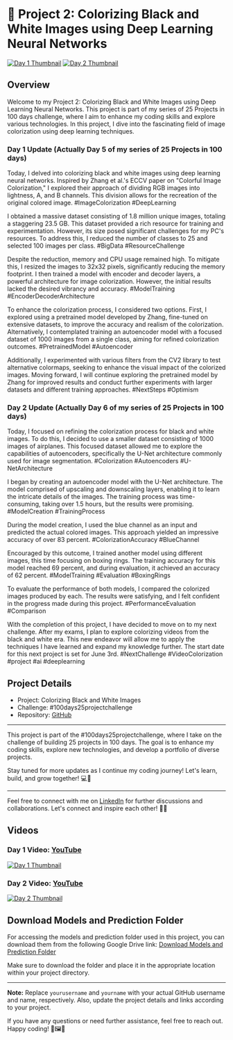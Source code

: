 # 🚀 Project 2: Colorizing Black and White Images using Deep Learning Neural Networks

[![Day 1 Thumbnail](https://img.youtube.com/vi/KVTszH6hk38/0.jpg)](https://youtu.be/KVTszH6hk38) [![Day 2 Thumbnail](https://img.youtube.com/vi/aiKEwLzLf1w/0.jpg)](https://youtu.be/aiKEwLzLf1w)

## Overview

Welcome to my Project 2: Colorizing Black and White Images using Deep Learning Neural Networks. This project is part of my series of 25 Projects in 100 days challenge, where I aim to enhance my coding skills and explore various technologies. In this project, I dive into the fascinating field of image colorization using deep learning techniques.

### Day 1 Update (Actually Day 5 of my series of 25 Projects in 100 days)

Today, I delved into colorizing black and white images using deep learning neural networks. Inspired by Zhang et al.'s ECCV paper on "Colorful Image Colorization," I explored their approach of dividing RGB images into lightness, A, and B channels. This division allows for the recreation of the original colored image. #ImageColorization #DeepLearning

I obtained a massive dataset consisting of 1.8 million unique images, totaling a staggering 23.5 GB. This dataset provided a rich resource for training and experimentation. However, its size posed significant challenges for my PC's resources. To address this, I reduced the number of classes to 25 and selected 100 images per class. #BigData #ResourceChallenge

Despite the reduction, memory and CPU usage remained high. To mitigate this, I resized the images to 32x32 pixels, significantly reducing the memory footprint. I then trained a model with encoder and decoder layers, a powerful architecture for image colorization. However, the initial results lacked the desired vibrancy and accuracy. #ModelTraining #EncoderDecoderArchitecture

To enhance the colorization process, I considered two options. First, I explored using a pretrained model developed by Zhang, fine-tuned on extensive datasets, to improve the accuracy and realism of the colorization. Alternatively, I contemplated training an autoencoder model with a focused dataset of 1000 images from a single class, aiming for refined colorization outcomes. #PretrainedModel #Autoencoder

Additionally, I experimented with various filters from the CV2 library to test alternative colormaps, seeking to enhance the visual impact of the colorized images. Moving forward, I will continue exploring the pretrained model by Zhang for improved results and conduct further experiments with larger datasets and different training approaches. #NextSteps #Optimism

### Day 2 Update (Actually Day 6 of my series of 25 Projects in 100 days)

Today, I focused on refining the colorization process for black and white images. To do this, I decided to use a smaller dataset consisting of 1000 images of airplanes. This focused dataset allowed me to explore the capabilities of autoencoders, specifically the U-Net architecture commonly used for image segmentation. #Colorization #Autoencoders #U-NetArchitecture

I began by creating an autoencoder model with the U-Net architecture. The model comprised of upscaling and downscaling layers, enabling it to learn the intricate details of the images. The training process was time-consuming, taking over 1.5 hours, but the results were promising. #ModelCreation #TrainingProcess

During the model creation, I used the blue channel as an input and predicted the actual colored images. This approach yielded an impressive accuracy of over 83 percent. #ColorizationAccuracy #BlueChannel

Encouraged by this outcome, I trained another model using different images, this time focusing on boxing rings. The training accuracy for this model reached 69 percent, and during evaluation, it achieved an accuracy of 62 percent. #ModelTraining #Evaluation #BoxingRings

To evaluate the performance of both models, I compared the colorized images produced by each. The results were satisfying, and I felt confident in the progress made during this project. #PerformanceEvaluation #Comparison

With the completion of this project, I have decided to move on to my next challenge. After my exams, I plan to explore colorizing videos from the black and white era. This new endeavor will allow me to apply the techniques I have learned and expand my knowledge further. The start date for this next project is set for June 3rd. #NextChallenge #VideoColorization
#project #ai #deeplearning

## Project Details

- Project: Colorizing Black and White Images
- Challenge: #100days25projectchallenge
- Repository: [GitHub](https://github.com/ChildEater69/colorizing-black-and-white-images)

---

This project is part of the #100days25projectchallenge, where I take on the challenge of building 25 projects in 100 days. The goal is to enhance my coding skills, explore new technologies, and develop a portfolio of diverse projects.

Stay tuned for more updates as I continue my coding journey! Let's learn, build, and grow together! 💻🚀

---

Feel free to connect with me on [LinkedIn](https://www.linkedin.com/in/yourname/) for further discussions and collaborations. Let's connect and inspire each other! 🤝🌟

## Videos

### Day 1 Video: [YouTube](https://youtu.be/KVTszH6hk38)

[![Day 1 Thumbnail](https://img.youtube.com/vi/KVTszH6hk38/0.jpg)](https://youtu.be/KVTszH6hk38)


### Day 2 Video: [YouTube](https://youtu.be/aiKEwLzLf1w)

[![Day 2 Thumbnail](https://img.youtube.com/vi/aiKEwLzLf1w/0.jpg)](https://youtu.be/aiKEwLzLf1w)


## Download Models and Prediction Folder

For accessing the models and prediction folder used in this project, you can download them from the following Google Drive link:
[Download Models and Prediction Folder](https://drive.google.com/drive/folders/1aX-FWrJtnupONJW5YEUlbV81D3eH4jzN?usp=sharing)

Make sure to download the folder and place it in the appropriate location within your project directory.

---

**Note:** Replace `yourusername` and `yourname` with your actual GitHub username and name, respectively. Also, update the project details and links according to your project.

If you have any questions or need further assistance, feel free to reach out. Happy coding! 🎨🖼️🤖
